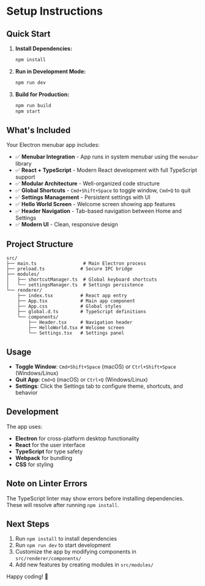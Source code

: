 # Setup Instructions

## Quick Start

1. **Install Dependencies:**
   ```bash
   npm install
   ```

2. **Run in Development Mode:**
   ```bash
   npm run dev
   ```

3. **Build for Production:**
   ```bash
   npm run build
   npm start
   ```

## What's Included

Your Electron menubar app includes:

- ✅ **Menubar Integration** - App runs in system menubar using the `menubar` library
- ✅ **React + TypeScript** - Modern React development with full TypeScript support
- ✅ **Modular Architecture** - Well-organized code structure
- ✅ **Global Shortcuts** - `Cmd+Shift+Space` to toggle window, `Cmd+Q` to quit
- ✅ **Settings Management** - Persistent settings with UI
- ✅ **Hello World Screen** - Welcome screen showing app features
- ✅ **Header Navigation** - Tab-based navigation between Home and Settings
- ✅ **Modern UI** - Clean, responsive design

## Project Structure

```
src/
├── main.ts                 # Main Electron process
├── preload.ts             # Secure IPC bridge
├── modules/
│   ├── shortcutManager.ts  # Global keyboard shortcuts
│   └── settingsManager.ts  # Settings persistence
└── renderer/
    ├── index.tsx          # React app entry
    ├── App.tsx            # Main app component
    ├── App.css            # Global styles
    ├── global.d.ts        # TypeScript definitions
    └── components/
        ├── Header.tsx     # Navigation header
        ├── HelloWorld.tsx # Welcome screen
        └── Settings.tsx   # Settings panel
```

## Usage

- **Toggle Window**: `Cmd+Shift+Space` (macOS) or `Ctrl+Shift+Space` (Windows/Linux)
- **Quit App**: `Cmd+Q` (macOS) or `Ctrl+Q` (Windows/Linux)
- **Settings**: Click the Settings tab to configure theme, shortcuts, and behavior

## Development

The app uses:
- **Electron** for cross-platform desktop functionality
- **React** for the user interface
- **TypeScript** for type safety
- **Webpack** for bundling
- **CSS** for styling

## Note on Linter Errors

The TypeScript linter may show errors before installing dependencies. These will resolve after running `npm install`.

## Next Steps

1. Run `npm install` to install dependencies
2. Run `npm run dev` to start development
3. Customize the app by modifying components in `src/renderer/components/`
4. Add new features by creating modules in `src/modules/`

Happy coding! 🚀 
